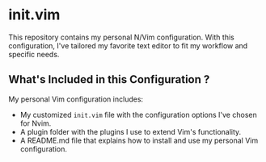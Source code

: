 # init.vim

This repository contains my personal N/Vim configuration. With this configuration, I've tailored my favorite text editor to fit my workflow and specific needs.

## What's Included in this Configuration ?

My personal Vim configuration includes:

* My customized `init.vim` file with the configuration options I've chosen for Nvim.
* A plugin folder with the plugins I use to extend Vim's functionality.
* A README.md file that explains how to install and use my personal Vim configuration.

